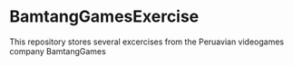 # BamtangGamesExercise
This repository stores several excercises from the Peruavian videogames company BamtangGames
